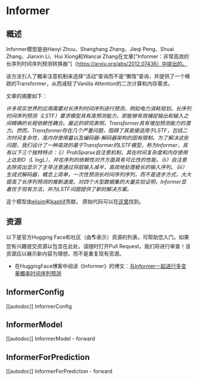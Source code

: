 <!-- 版权所有2023年HuggingFace团队。保留所有权利。

根据Apache许可证2.0版（“许可证”）授权；您不得以任何方式使用此文件，除非您遵守许可证。您可以在以下网址获取许可证副本：

http://www.apache.org/licenses/LICENSE-2.0

除非根据适用法律或书面同意，本许可的软件将按“原样”分发，
不提供任何明示或暗示的担保或条件。请参阅许可证以获取
特定语言的权限和限制。

⚠️请注意，此文件采用Markdown格式，但包含特定于我们文档生成器（类似MDX）的语法，可能无法在Markdown查看器中正确显示。-->

# Informer

## 概述

Informer模型是由Haoyi Zhou、Shanghang Zhang、Jieqi Peng、Shuai Zhang、Jianxin Li、Hui Xiong和Wancai Zhang在文章[“Informer：非常高效的长序列时间序列预测转换器”]（https://arxiv.org/abs/2012.07436）中提出的。

该方法引入了概率注意机制来选择“活动”查询而不是“懒惰”查询，并提供了一个稀疏的Transformer，从而减轻了Vanilla Attention的二次计算和内存需求。

文章的摘要如下：

*许多现实世界的应用需要对长序列时间序列进行预测，例如电力消耗规划。长序列时间序列预测（LSTF）要求模型具有高预测能力，即能够有效捕捉输出和输入之间精确的长程依赖性耦合。最近的研究表明，Transformer具有增加预测能力的潜力。然而，Transformer存在几个严重问题，阻碍了其直接适用于LSTF，包括二次时间复杂性，高内存使用量以及编码器-解码器架构的固有限制。为了解决这些问题，我们设计了一种高效的基于Transformer的LSTF模型，称为Informer，具有以下三个独特特点：（i）ProbSparse自注意机制，其在时间复杂度和内存使用上达到O（L logL），并在序列的依赖性对齐方面具有可比性的性能。（ii）自注意去除突出显示了主导注意通过将层输入减半，高效地处理极长的输入序列。（iii）生成式解码器，概念上简单，一次性预测长时间序列序列，而不是逐步方式，大大提高了长序列预测的推断速度。对四个大型数据集的大量实验证明，Informer显着优于现有方法，并为LSTF问题提供了新的解决方案。*

这个模型由[elisim](https://huggingface.co/elisim)和[kashif](https://huggingface.co/kashif)贡献。
原始代码可以在[这里](https://github.com/zhouhaoyi/Informer2020)找到。

## 资源

以下是官方Hugging Face和社区（由🌎表示）资源的列表，可帮助您入门。如果您有兴趣提交资源以包含在此处，请随时打开Pull Request，我们将进行审查！该资源应以展示新内容为理想，而不是重复现有资源。

- 在HuggingFace博客中阅读《Informer》的博文：[与Informer一起进行多变量概率时间序列预测](https://huggingface.co/blog/informer)

## InformerConfig

[[autodoc]] InformerConfig


## InformerModel

[[autodoc]] InformerModel
    - forward


## InformerForPrediction

[[autodoc]] InformerForPrediction
    - forward